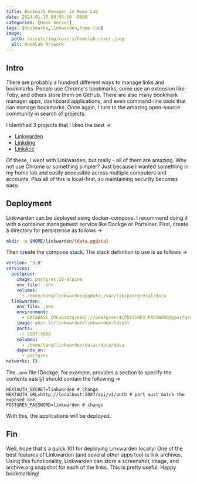 ```yaml
---
title: Bookmark Manager in Home Lab
date: 2024-01-15 00:03:10 -0600
categories: [Home Server]
tags: [bookmarks,linkwarden,home-lab]
image:
  path: /assets/img/covers/homelab-cover.jpeg
  alt: HomeLab Artwork
---
```


## Intro

There are probably a hundred different ways to manage links and bookmarks. People use Chrome's bookmarks, some use an extension like Toby, and others store them on GitHub. There are also many bookmark manager apps, dashboard applications, and even command-line tools that can manage bookmarks. Once again, I turn to the amazing open-source community in search of projects.

I identified 3 projects that I liked the best &rarr;

- [Linkwarden](https://github.com/linkwarden/linkwarden)
- [Linkding](https://github.com/sissbruecker/linkding)
- [LinkAce](https://github.com/Kovah/LinkAce)

Of these, I went with Linkwarden, but really - all of them are amazing. Why not use Chrome or something simpler? Just because I wanted something in my home lab and easily accessible across multiple computers and accounts. Plus all of this is local-first, so maintaining security becomes easy.

## Deployment

Linkwarden can be deployed using docker-compose. I recommend doing it with a container management service like Dockge or Portainer. First, create a directory for persistence as follows &rarr;

```bash
mkdir -p $HOME/linkwarden/{data,pgdata}
```

Then create the compose stack. The stack definition to use is as follows &rarr;

```yaml
version: "3.8"
services:
  postgres:
    image: postgres:16-alpine
    env_file: .env
    volumes:
      - /home/tanq/linkwarden/pgdata:/var/lib/postgresql/data
  linkwarden:
    env_file: .env
    environment:
      - DATABASE_URL=postgresql://postgres:${POSTGRES_PASSWORD}@postgres:5432/postgres
    image: ghcr.io/linkwarden/linkwarden:latest
    ports:
      - 5007:3000
    volumes:
      - /home/tanq/linkwarden/data:/data/data
    depends_on:
      - postgres
networks: {}
```

The `.env` file (Dockge, for example, provides a section to specify the contents easily) should contain the following &rarr;

```
NEXTAUTH_SECRET=linkwarden # change
NEXTAUTH_URL=http://localhost:5007/api/v1/auth # port must match the exposed one
POSTGRES_PASSWORD=linkwarden # change
```

With this, the applications will be deployed.

## Fin

Well, hope that's a quick 101 for deploying Linkwarden locally! One of the best features of Linkwarden (and several other apps too) is link archives. Using this functionality, Linkwarden can store a screenshot, image, and archive.org snapshot for each of the links. This is pretty useful. Happy bookmarking!
